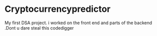 # Cryptocurrencypredictor
My first DSA project.  i worked on the front end and parts of the backend .Dont u dare steal this codedigger
